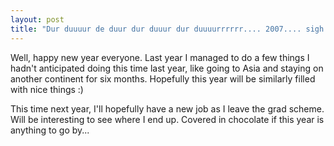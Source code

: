 ```yaml
---
layout: post
title: "Dur duuuur de duur dur duuur dur duuuurrrrrr.... 2007.... sigh...."
---
```

Well, happy new year everyone. Last year I managed to do a few things I hadn't
anticipated doing this time last year, like going to Asia and staying on
another continent for six months. Hopefully this year will be similarly filled
with nice things :)

This time next year, I'll hopefully have a new job as I leave the grad scheme.
Will be interesting to see where I end up. Covered in chocolate if this year
is anything to go by...
